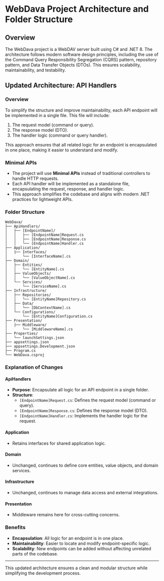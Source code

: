# WebDava Project Architecture and Folder Structure

## Overview
The WebDava project is a WebDAV server built using C# and .NET 8. The architecture follows modern software design principles, including the use of the Command Query Responsibility Segregation (CQRS) pattern, repository pattern, and Data Transfer Objects (DTOs). This ensures scalability, maintainability, and testability.

## Updated Architecture: API Handlers

### Overview
To simplify the structure and improve maintainability, each API endpoint will be implemented in a single file. This file will include:
1. The request model (command or query).
2. The response model (DTO).
3. The handler logic (command or query handler).

This approach ensures that all related logic for an endpoint is encapsulated in one place, making it easier to understand and modify.

### Minimal APIs
- The project will use **Minimal APIs** instead of traditional controllers to handle HTTP requests.
- Each API handler will be implemented as a standalone file, encapsulating the request, response, and handler logic.
- This approach simplifies the codebase and aligns with modern .NET practices for lightweight APIs.

### Folder Structure

```
WebDava/
├── ApiHandlers/
│   ├── [EndpointName]/
│   │   ├── [EndpointName]Request.cs
│   │   ├── [EndpointName]Response.cs
│   │   └── [EndpointName]Handler.cs
├── Application/
│   ├── Interfaces/
│       └── [InterfaceName].cs
├── Domain/
│   ├── Entities/
│   │   └── [EntityName].cs
│   ├── ValueObjects/
│   │   └── [ValueObjectName].cs
│   └── Services/
│       └── [ServiceName].cs
├── Infrastructure/
│   ├── Repositories/
│   │   └── [EntityName]Repository.cs
│   ├── Data/
│   │   └── [DbContextName].cs
│   └── Configurations/
│       └── [EntityName]Configuration.cs
├── Presentation/
│   ├── Middleware/
│       └── [MiddlewareName].cs
├── Properties/
│   └── launchSettings.json
├── appsettings.json
├── appsettings.Development.json
├── Program.cs
└── WebDava.csproj
```

### Explanation of Changes

#### ApiHandlers
- **Purpose**: Encapsulate all logic for an API endpoint in a single folder.
- **Structure**:
  - `[EndpointName]Request.cs`: Defines the request model (command or query).
  - `[EndpointName]Response.cs`: Defines the response model (DTO).
  - `[EndpointName]Handler.cs`: Implements the handler logic for the request.

#### Application
- Retains interfaces for shared application logic.

#### Domain
- Unchanged, continues to define core entities, value objects, and domain services.

#### Infrastructure
- Unchanged, continues to manage data access and external integrations.

#### Presentation
- Middleware remains here for cross-cutting concerns.

### Benefits
- **Encapsulation**: All logic for an endpoint is in one place.
- **Maintainability**: Easier to locate and modify endpoint-specific logic.
- **Scalability**: New endpoints can be added without affecting unrelated parts of the codebase.

---
This updated architecture ensures a clean and modular structure while simplifying the development process.